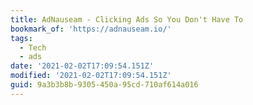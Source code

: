 ```yaml
---
title: AdNauseam - Clicking Ads So You Don't Have To
bookmark_of: 'https://adnauseam.io/'
tags:
  - Tech
  - ads
date: '2021-02-02T17:09:54.151Z'
modified: '2021-02-02T17:09:54.151Z'
guid: 9a3b3b8b-9305-450a-95cd-710af614a016
---
```

 
